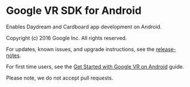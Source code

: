 # Google VR SDK for Android

Enables Daydream and Cardboard app development on Android.

Copyright (c) 2016 Google Inc. All rights reserved.

For updates, known issues, and upgrade instructions, see the
[release-notes](//github.com/googlevr/gvr-android-sdk/releases).

For first time users, see the
[Get Started with Google VR on Android](//developers.google.com/vr/android/get-started)
guide.

Please note, we do not accept pull requests.
